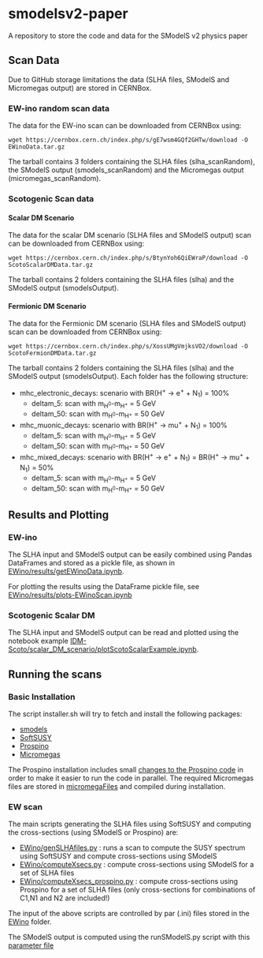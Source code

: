 # smodelsv2-paper
A repository to store the code and data for the SModelS v2 physics paper



## Scan Data ##

Due to GitHub storage limitations the data (SLHA files, SModelS and Micromegas output) are stored in CERNBox.

### EW-ino random scan data ###

The data for the EW-ino scan can be downloaded from CERNBox
using:

``
wget https://cernbox.cern.ch/index.php/s/gE7wsm4GQf2GHTw/download -O EWinoData.tar.gz
``

The tarball contains 3 folders containing
the SLHA files (slha_scanRandom), the SModelS output (smodels_scanRandom) and the Micromegas output (micromegas_scanRandom).


### Scotogenic Scan data ###

#### Scalar DM Scenario ####

The data for the scalar DM scenario (SLHA files and SModelS output) scan can be downloaded from CERNBox
using:


``
wget https://cernbox.cern.ch/index.php/s/BtynYoh6QiEWraP/download -O ScotoScalarDMData.tar.gz
``

The tarball contains 2 folders containing the SLHA files (slha) and the SModelS output (smodelsOutput).


#### Fermionic DM Scenario ####

The data for the Fermionic DM scenario (SLHA files and SModelS output) scan can be downloaded from CERNBox
using:


``
wget https://cernbox.cern.ch/index.php/s/XossUMgVmjksVO2/download -O ScotoFermionDMData.tar.gz
``

The tarball contains 2 folders containing the SLHA files (slha) and the SModelS output (smodelsOutput).
Each folder has the following structure:

 * mhc_electronic_decays: scenario with BR(H<sup>+</sup> -> e<sup>+</sup> + N<sub>1</sub>) = 100%
   * deltam_5: scan with m<sub>H<sup>0<sup></sub>-m<sub>H<sup>+<sup></sub> = 5 GeV
   * deltam_50: scan with m<sub>H<sup>0<sup></sub>-m<sub>H<sup>+<sup></sub> = 50 GeV
 * mhc_muonic_decays: scenario with BR(H<sup>+</sup> -> mu<sup>+</sup> + N<sub>1</sub>) = 100%
   * deltam_5: scan with m<sub>H<sup>0<sup></sub>-m<sub>H<sup>+<sup></sub> = 5 GeV
   * deltam_50: scan with m<sub>H<sup>0<sup></sub>-m<sub>H<sup>+<sup></sub> = 50 GeV
 * mhc_mixed_decays: scenario with BR(H<sup>+</sup> -> e<sup>+</sup> + N<sub>1</sub>) =  BR(H<sup>+</sup> -> mu<sup>+</sup> + N<sub>1</sub>) = 50%
   * deltam_5: scan with m<sub>H<sup>0<sup></sub>-m<sub>H<sup>+<sup></sub> = 5 GeV
   * deltam_50: scan with m<sub>H<sup>0<sup></sub>-m<sub>H<sup>+<sup></sub> = 50 GeV

## Results and Plotting ##

### EW-ino ###

The SLHA input and SModelS output can be easily combined using Pandas DataFrames and stored
as a pickle file, as shown in [EWino/results/getEWinoData.ipynb](EWino/results/getEWinoData.ipynb).

For plotting the results using the DataFrame pickle file, see [EWino/results/plots-EWinoScan.ipynb](EWino/results/plots-EWinoScan.ipynb)

### Scotogenic Scalar DM ###

The SLHA input and SModelS output can be read and plotted using the notebook example
 [IDM-Scoto/scalar_DM_scenario/plotScotoScalarExample.ipynb](IDM-Scoto/scalar_DM_scenario/plotScotoScalarExample.ipynb).


## Running the scans

### Basic Installation ###

The script installer.sh will try to fetch and install the following packages:

  * [smodels](https://smodels.github.io/)
  * [SoftSUSY](https://softsusy.hepforge.org/)  
  * [Prospino](https://www.thphys.uni-heidelberg.de/~plehn/index.php?show=prospino)
  * [Micromegas](https://lapth.cnrs.fr/micromegas/)    

The Prospino installation includes small [changes to the Prospino code](prospinoModFiles) in order to make it easier to run the code in parallel.
The required Micromegas files are stored in [micromegaFiles](micromegaFiles) and compiled during installation.



### EW scan ###

The main scripts generating the SLHA files using SoftSUSY and computing the cross-sections (using SModelS or Prospino) are:

  * [EWino/genSLHAfiles.py](EWino/genSLHAfiles.py) : runs a scan to compute the SUSY spectrum using SoftSUSY and compute cross-sections using SModelS
  * [EWino/computeXsecs.py](EWino/computeXsecs.py) : compute cross-sections using SModelS for a set of SLHA files
  * [EWino/computeXsecs_prospino.py](EWino/computeXsecs_prospino.py) : compute cross-sections using Prospino for a set of SLHA files (only cross-sections for combinations of C1,N1 and N2 are included!)

The input of the above scripts are controlled by par (.ini) files stored in the [EWino](EWino) folder.    

The SModelS output is computed using the runSModelS.py script with this [parameter file](EWino/smodels_parameters.ini)

